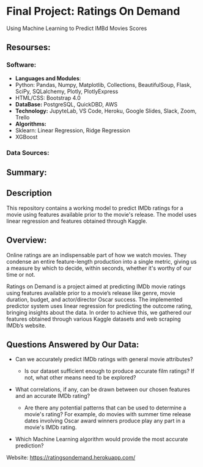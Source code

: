 # **Final Project:** Ratings On Demand
Using Machine Learning to Predict IMBd Movies Scores

## Resourses:

### **Software:** 
- **Languages and Modules**:
 - Python: Pandas, Numpy, Matplotlib, Collections, BeautifulSoup, Flask, SciPy, SQLalchemy, Plotly, PlotlyExpress
 - HTML/CSS: Bootstrap 4.0
- **DataBase:** PostgreSQL, QuickDBD, AWS
- **Technology:** JupyteLab, VS Code, Heroku, Google Slides, Slack, Zoom, Trello
- **Algorithms:** 
 - Sklearn: Linear Regression, Ridge Regression
 - XGBoost

### **Data Sources:**



## Summary:

## Description
This repository contains a working model to predict IMDb ratings for a movie using features available prior to the movie's release. The model uses linear regression and features obtained through Kaggle.

## Overview:
Online ratings are an indispensable part of how we watch movies. They condense an entire feature-length production into a single metric, giving us a measure by which to decide, within seconds, whether it's worthy of our time or not.

Ratings on Demand is a project aimed at predicting IMDb movie ratings using features available prior to a movie’s release like genre, movie duration, budget, and actor/director Oscar success. The implemented predictor system uses linear regression for predicting the outcome rating, bringing insights about the data. In order to achieve this, we gathered our features obtained through various Kaggle datasets and web scraping IMDb’s website.

## Questions Answered by Our Data:

* Can we accurately predict IMDb ratings with general movie attributes?

  * Is our dataset sufficient enough to produce accurate film ratings? If not, what other means need to be explored?

* What correlations, if any, can be drawn between our chosen features and an accurate IMDb rating?
  
  * Are there any potential patterns that can be used to determine a movie's rating? For example, do movies with summer time release dates involving Oscar award winners produce play any part in a movie's IMDb rating. 

* Which Machine Learning algorithm would provide the most accurate prediction?


Website: https://ratingsondemand.herokuapp.com/
